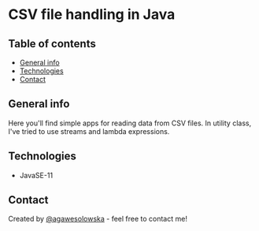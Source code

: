 # CSV file handling in Java

## Table of contents
* [General info](#general-info)
* [Technologies](#technologies)
* [Contact](#contact)

## General info
Here you'll find simple apps for reading data from CSV files. In utility class, I've tried to use streams and lambda expressions.

## Technologies
* JavaSE-11

## Contact
Created by [@agawesolowska](https://www.linkedin.com/in/agawesolowska/) - feel free to contact me!
